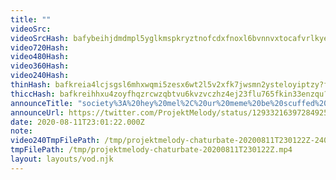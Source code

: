 ```yaml
---
title: ""
videoSrc: 
videoSrcHash: bafybeihjdmdmpl5yglkmspkryztnofcdxfnoxl6bvnnvxtocafvrlkyeae?filename=projektmelody-chaturbate-20200811T230122Z.mp4
video720Hash: 
video480Hash: 
video360Hash: 
video240Hash: 
thinHash: bafkreia4lcjsgsl6mhxwqmi5zesx6wt2l5v2xfk7jwsmn2ysteloyiptzy?filename=20200811T230122Z_thin.jpg
thiccHash: bafkreihhxu4zoyfhqzrcwzqbtvu6kvzvczhz4ej23flu765fkin33enzqu?filename=20200811T230122Z_thicc.jpg
announceTitle: "society%3A%20hey%20mel%2C%20ur%20meme%20be%20scuffed%20as%20hell%21%20cool%20mel%3A%20that%27s%20my%20brand%20boiiiii%20%28dabs%20while%20moonwalkin%29%20%20I%27m%20LIVE%20on%20cb%2C%20poorly%20moonwalkin%3A"
announceUrl: https://twitter.com/ProjektMelody/status/1293321639728492544
date: 2020-08-11T23:01:22.000Z
note: 
video240TmpFilePath: /tmp/projektmelody-chaturbate-20200811T230122Z-240p.mp4
tmpFilePath: /tmp/projektmelody-chaturbate-20200811T230122Z.mp4
layout: layouts/vod.njk
---
```

